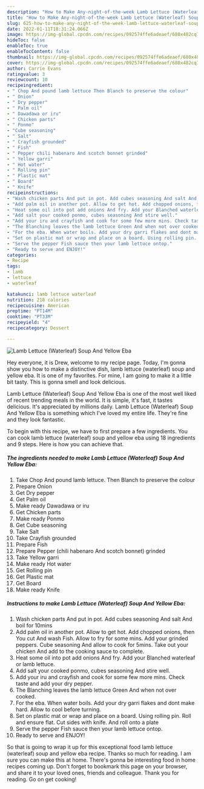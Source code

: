 ```yaml
---
description: "How to Make Any-night-of-the-week Lamb Lettuce (Waterleaf) Soup And Yellow Eba"
title: "How to Make Any-night-of-the-week Lamb Lettuce (Waterleaf) Soup And Yellow Eba"
slug: 625-how-to-make-any-night-of-the-week-lamb-lettuce-waterleaf-soup-and-yellow-eba
date: 2022-01-11T18:31:24.066Z
image: https://img-global.cpcdn.com/recipes/092574ffe6adeaef/680x482cq70/lamb-lettuce-waterleaf-soup-and-yellow-eba-recipe-main-photo.jpg
hideToc: false
enableToc: true
enableTocContent: false
thumbnail: https://img-global.cpcdn.com/recipes/092574ffe6adeaef/680x482cq70/lamb-lettuce-waterleaf-soup-and-yellow-eba-recipe-main-photo.jpg
cover: https://img-global.cpcdn.com/recipes/092574ffe6adeaef/680x482cq70/lamb-lettuce-waterleaf-soup-and-yellow-eba-recipe-main-photo.jpg
author: Carrie Evans
ratingvalue: 3
reviewcount: 10
recipeingredient:
- " Chop And pound lamb lettuce Then Blanch to preserve the colour"
- " Onion"
- " Dry pepper"
- " Palm oil"
- " Dawadawa or iru"
- " Chicken parts"
- " Ponmo"
- "Cube seasoning"
- " Salt"
- " Crayfish grounded"
- " Fish"
- " Pepper chili habenaro And scotch bonnet grinded"
- " Yellow garri"
- " Hot water"
- " Rolling pin"
- " Plastic mat"
- " Board"
- " Knife"
recipeinstructions:
- "Wash chicken parts And put in pot. Add cubes seasoning And salt And boil for 10mins"
- "Add palm oil in another pot. Allow to get hot. Add chopped onions, then You cut And wash Fish. Allow to fry for some mins. Add your grinded peppers. Cube seasoning And allow to cook for 5mins. Take out your chicken And add to the cooking sauce to complete."
- "Heat some oil into pot add onions And fry. Add your Blanched waterleaf or lamb lettuce."
- "Add salt your cooked ponmo, cubes seasoning And stire well."
- "Add your iru and crayfish and cook for some few more mins. Check taste and add your dry pepper."
- "The Blanching leaves the lamb lettuce Green And when not over cooked."
- "For the eba. When water boils. Add your dry garri flakes and dont make hard. Allow to cool before turning."
- "Set on plastic mat or wrap and place on a board. Using rolling pin. Roll and ensure flat. Cut sides with knife. And roll onto a plate"
- "Serve the pepper Fish sauce then your lamb lettuce ontop."
- "Ready to serve and ENJOY!"
categories:
- Recipe
tags:
- lamb
- lettuce
- waterleaf

katakunci: lamb lettuce waterleaf 
nutrition: 218 calories
recipecuisine: American
preptime: "PT14M"
cooktime: "PT33M"
recipeyield: "4"
recipecategory: Dessert

---
```



![Lamb Lettuce (Waterleaf) Soup And Yellow Eba](https://img-global.cpcdn.com/recipes/092574ffe6adeaef/680x482cq70/lamb-lettuce-waterleaf-soup-and-yellow-eba-recipe-main-photo.jpg)

Hey everyone, it is Drew, welcome to my recipe page. Today, I'm gonna show you how to make a distinctive dish, lamb lettuce (waterleaf) soup and yellow eba. It is one of my favorites. For mine, I am going to make it a little bit tasty. This is gonna smell and look delicious.

Lamb Lettuce (Waterleaf) Soup And Yellow Eba is one of the most well liked of recent trending meals in the world. It is simple, it's fast, it tastes delicious. It's appreciated by millions daily. Lamb Lettuce (Waterleaf) Soup And Yellow Eba is something which I've loved my entire life. They're fine and they look fantastic.




To begin with this recipe, we have to first prepare a few ingredients. You can cook lamb lettuce (waterleaf) soup and yellow eba using 18 ingredients and 9 steps. Here is how you can achieve that.

<!--inarticleads1-->

##### The ingredients needed to make Lamb Lettuce (Waterleaf) Soup And Yellow Eba:

1. Take  Chop And pound lamb lettuce. Then Blanch to preserve the colour
1. Prepare  Onion
1. Get  Dry pepper
1. Get  Palm oil
1. Make ready  Dawadawa or iru
1. Get  Chicken parts
1. Make ready  Ponmo
1. Get Cube seasoning
1. Take  Salt
1. Take  Crayfish grounded
1. Prepare  Fish
1. Prepare  Pepper (chili habenaro And scotch bonnet) grinded
1. Take  Yellow garri
1. Make ready  Hot water
1. Get  Rolling pin
1. Get  Plastic mat
1. Get  Board
1. Make ready  Knife




<!--inarticleads2-->

##### Instructions to make Lamb Lettuce (Waterleaf) Soup And Yellow Eba:

1. Wash chicken parts And put in pot. Add cubes seasoning And salt And boil for 10mins
1. Add palm oil in another pot. Allow to get hot. Add chopped onions, then You cut And wash Fish. Allow to fry for some mins. Add your grinded peppers. Cube seasoning And allow to cook for 5mins. Take out your chicken And add to the cooking sauce to complete.
1. Heat some oil into pot add onions And fry. Add your Blanched waterleaf or lamb lettuce.
1. Add salt your cooked ponmo, cubes seasoning And stire well.
1. Add your iru and crayfish and cook for some few more mins. Check taste and add your dry pepper.
1. The Blanching leaves the lamb lettuce Green And when not over cooked.
1. For the eba. When water boils. Add your dry garri flakes and dont make hard. Allow to cool before turning.
1. Set on plastic mat or wrap and place on a board. Using rolling pin. Roll and ensure flat. Cut sides with knife. And roll onto a plate
1. Serve the pepper Fish sauce then your lamb lettuce ontop.
1. Ready to serve and ENJOY!



So that is going to wrap it up for this exceptional food lamb lettuce (waterleaf) soup and yellow eba recipe. Thanks so much for reading. I am sure you can make this at home. There's gonna be interesting food in home recipes coming up. Don't forget to bookmark this page on your browser, and share it to your loved ones, friends and colleague. Thank you for reading. Go on get cooking!
